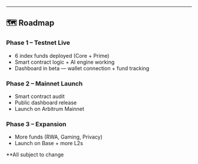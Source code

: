 ---

## 🗺️ Roadmap

### Phase 1 – Testnet Live
- 6 index funds deployed (Core + Prime)
- Smart contract logic + AI engine working
- Dashboard in beta — wallet connection + fund tracking

### Phase 2 – Mainnet Launch
- Smart contract audit
- Public dashboard release
- Launch on Arbitrum Mainnet

### Phase 3 – Expansion
- More funds (RWA, Gaming, Privacy)
- Launch on Base + more L2s

**All subject to change
